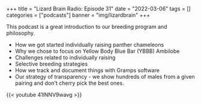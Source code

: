 +++
title = "Lizard Brain Radio: Episode 31"
date = "2022-03-06"
tags = []
categories = ["podcasts"]
banner = "img/lizardbrain"
+++

This podcast is a great introduction to our breeding program and philosophy. 

- How we got started individually raising panther chameleons
- Why we chose to focus on Yellow Body Blue Bar (YBBB) Ambilobe
- Challenges related to individually raising
- Selective breeding strategies
- How we track and document things with Gramps software
- Our strategy of transparency - we show hundreds of males from a given pairing and don't cherry pick the best ones.

{{< youtube 41lNNV9wavg >}}